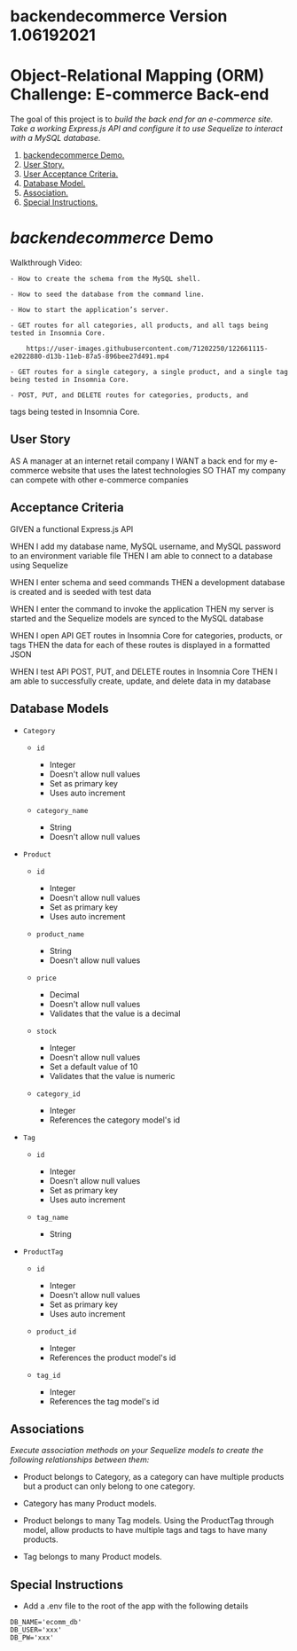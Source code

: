 # backendecommerce Version 1.06192021
# Object-Relational Mapping (ORM) Challenge: E-commerce Back-end

The goal of this project is to *build the back end for an e-commerce site. Take a working Express.js API and configure it to use Sequelize to interact with a MySQL database.*

1. [ backendecommerce Demo. ](#demo)
2. [ User Story. ](#story)
3. [ User Acceptance Criteria. ](#uac)
4. [ Database Model. ](#mod)
5. [ Association. ](#ass)
6. [ Special Instructions. ](#how)

<a name="demo"></a>

# *backendecommerce* Demo

Walkthrough Video:

    - How to create the schema from the MySQL shell.

    - How to seed the database from the command line.

    - How to start the application’s server.

    - GET routes for all categories, all products, and all tags being tested in Insomnia Core.
    
        https://user-images.githubusercontent.com/71202250/122661115-e2022880-d13b-11eb-87a5-896bee27d491.mp4

    - GET routes for a single category, a single product, and a single tag being tested in Insomnia Core.

    - POST, PUT, and DELETE routes for categories, products, and 



tags being tested in Insomnia Core.

<a name="story"></a>
## User Story

AS A manager at an internet retail company
I WANT a back end for my e-commerce website that uses the latest technologies
SO THAT my company can compete with other e-commerce companies

<a name="uac"></a>
## Acceptance Criteria

GIVEN a functional Express.js API

WHEN I add my database name, MySQL username, and MySQL password to an environment variable file
THEN I am able to connect to a database using Sequelize

WHEN I enter schema and seed commands
THEN a development database is created and is seeded with test data

WHEN I enter the command to invoke the application
THEN my server is started and the Sequelize models are synced to the MySQL database

WHEN I open API GET routes in Insomnia Core for categories, products, or tags
THEN the data for each of these routes is displayed in a formatted JSON

WHEN I test API POST, PUT, and DELETE routes in Insomnia Core
THEN I am able to successfully create, update, and delete data in my database

<a name="mod"></a>
## Database Models

- `Category`

    - `id`
        - Integer
        - Doesn't allow null values
        - Set as primary key
        - Uses auto increment

    - `category_name`
        - String
        - Doesn't allow null values

- `Product`

    - `id`
        - Integer
        - Doesn't allow null values
        - Set as primary key
        - Uses auto increment

    - `product_name`
        - String
        - Doesn't allow null values

    - `price`
        - Decimal
        - Doesn't allow null values
        - Validates that the value is a decimal

    - `stock`
        - Integer
        - Doesn't allow null values
        - Set a default value of 10
        - Validates that the value is numeric

    - `category_id`
        - Integer
        - References the category model's id

- `Tag`

    - `id`
        - Integer
        - Doesn't allow null values
        - Set as primary key
        - Uses auto increment

    - `tag_name`
        - String

- `ProductTag`

    - `id`
        - Integer
        - Doesn't allow null values
        - Set as primary key
        - Uses auto increment

    - `product_id`
        - Integer
        - References the product model's id

    - `tag_id`
        - Integer
        - References the tag model's id

<a name="ass"></a>
## Associations

*Execute association methods on your Sequelize models to create the following relationships between them:*

- Product belongs to Category, as a category can have multiple products but a product can only belong to one category.

- Category has many Product models.

- Product belongs to many Tag models. Using the ProductTag through model, allow products to have multiple tags and tags to have many products.

- Tag belongs to many Product models.

<a name="how"></a>
## Special Instructions

- Add a .env file to the root of the app with the following details

```text
DB_NAME='ecomm_db'
DB_USER='xxx'
DB_PW='xxx'
```

